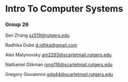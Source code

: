 # Intro To Computer Systems

### Group 26
Sen Zhang sz519@rutgers.edu

Radhika Dube d.rdhka@gmail.com

Alex Malynovsky am2293@scarletmail.rutgers.edu

Nathaniel Glikman nmg116@scarletmail.rutgers.edu

Gregory Giovannini	gdg44@scarletmail.rutgers.edu 



